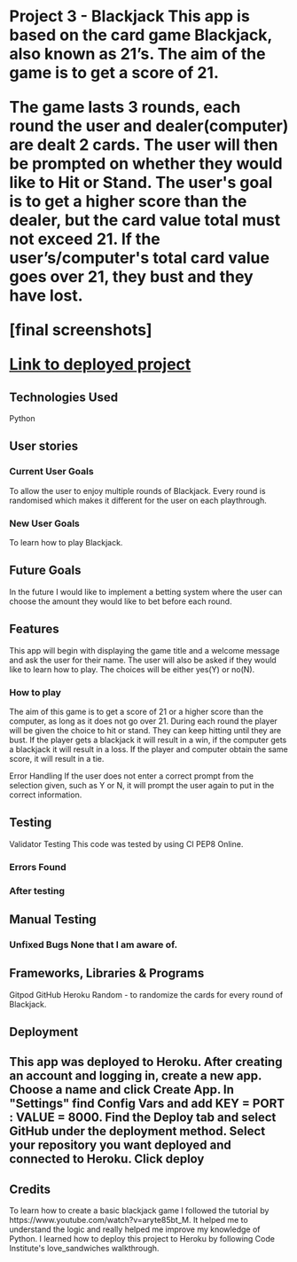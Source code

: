 <h1>Project 3 - Blackjack
This app is based on the card game Blackjack, also known as 21’s. The aim of the game is to get a score of 21.

The game lasts 3 rounds, each round the user and dealer(computer) are dealt 2 cards. The user will then be prompted on whether they would like to Hit or Stand. The user's goal is to get a higher score than the dealer, but the card value total must not exceed 21. If the user’s/computer's total card value goes over 21, they bust and they have lost. 

[final screenshots]

<a href="https://db-project3-c5b4318d6ba5.herokuapp.com/">Link to deployed project</a>
<h2>Technologies Used</h2>
Python

<h2>User stories </h2>
<h3>Current User Goals</h3>
To allow the user to enjoy multiple rounds of Blackjack. Every round is randomised which makes it different for the user on each playthrough.
<h3>New User Goals</h3>
To learn how to play Blackjack.
<h2>Future Goals</h2>
In the future I would like to implement a betting system where the user can choose the amount they would like to bet before each round.

<h2>Features</h2>
This app will begin with displaying the game title and a welcome message and ask the user for their name. The user will also be asked if they would like to learn how to play. The choices will be either yes(Y) or no(N).
<h3>How to play</h3>
The aim of this game is to get a score of 21 or a higher score than the computer, as long as it does not go over 21. During each round the player will be given the choice to hit or stand. They can keep hitting until they are bust. If the player gets a blackjack it will result in a win, if the computer gets a blackjack it will result in a loss. If the player and computer obtain the same score, it will result in a tie.

Error Handling
If the user does not enter a correct prompt from the selection given, such as Y or N, it will prompt the user again to put in the correct information.

<h2>Testing</h2>
Validator Testing
This code was tested by using CI PEP8 Online. 

<h3>Errors Found</h3>


<h3>After testing</h3>



<h2>Manual Testing</h2>



<h3>Unfixed Bugs
None that I am aware of.

<h2>Frameworks, Libraries & Programs</h2>
Gitpod
GitHub
Heroku 
Random - to randomize the cards for every round of Blackjack.

<h2>Deployment<h2>
This app was deployed to Heroku. 
After creating an account and logging in, create a new app.
Choose a name and click Create App.
In "Settings" find Config Vars and add KEY = PORT : VALUE = 8000.
Find the Deploy tab and select GitHub under the deployment method.
Select your repository you want deployed and connected to Heroku.
Click deploy

<h2>Credits</h2>
To learn how to create a basic blackjack game I followed the tutorial by
https://www.youtube.com/watch?v=aryte85bt_M. It helped me to understand the logic and really helped me improve my knowledge of Python. 
I learned how to deploy this project to Heroku by following Code Institute's love_sandwiches walkthrough.
